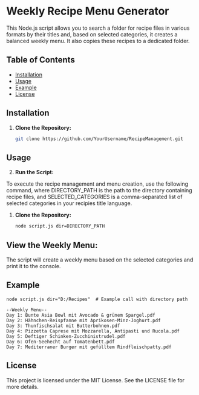 # Weekly Recipe Menu Generator

This Node.js script allows you to search a folder for recipe files in various formats by their titles and, based on selected categories, it creates a balanced weekly menu. It also copies these recipes to a dedicated folder.

## Table of Contents

- [Installation](#installation)
- [Usage](#usage)
- [Example](#example)
- [License](#license)

## Installation

1. **Clone the Repository:**

   ```bash
   git clone https://github.com/YourUsername/RecipeManagement.git

## Usage
2. **Run the Script:**

To execute the recipe management and menu creation, use the following command, where DIRECTORY_PATH is the path to the directory containing recipe files, and SELECTED_CATEGORIES is a comma-separated list of selected categories in your recipies title language.

1. **Clone the Repository:**

   ```bash
   node script.js dir=DIRECTORY_PATH

## View the Weekly Menu:

The script will create a weekly menu based on the selected categories and print it to the console.

## Example
    node script.js dir="D:/Recipes"  # Example call with directory path

    --Weekly Menu--
    Day 1: Bunte Asia Bowl mit Avocado & grünem Spargel.pdf
    Day 2: Hähnchen-Reispfanne mit Aprikosen-Minz-Joghurt.pdf
    Day 3: Thunfischsalat mit Butterbohnen.pdf
    Day 4: Pizzetta Caprese mit Mozzarella, Antipasti und Rucola.pdf
    Day 5: Deftiger Schinken-Zucchinistrudel.pdf
    Day 6: Ofen-Seehecht auf Tomatenbett.pdf
    Day 7: Mediterraner Burger mit gefülltem Rindfleischpatty.pdf


## License
This project is licensed under the MIT License. See the LICENSE file for more details.
